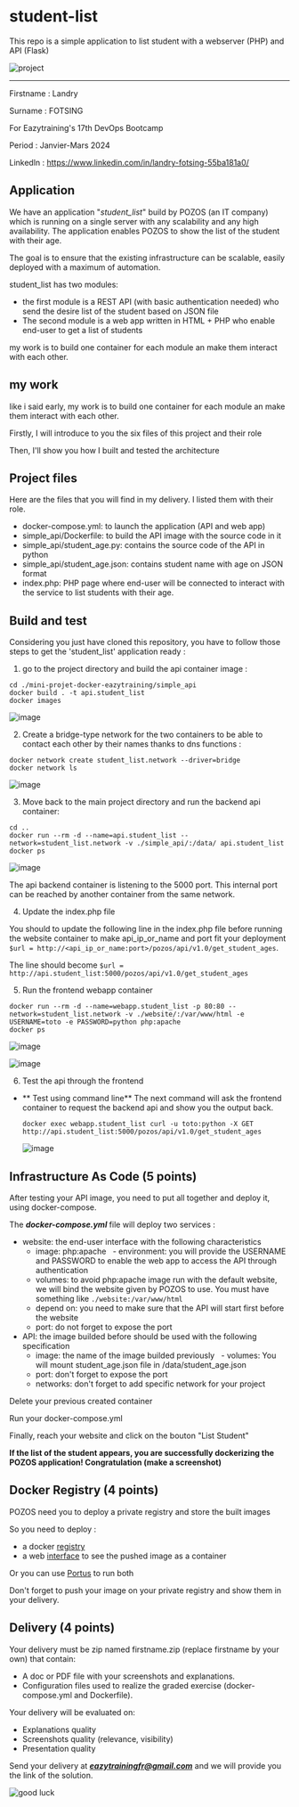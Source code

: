 # student-list 
This repo is a simple application to list student with a webserver (PHP) and API (Flask)

![project](https://user-images.githubusercontent.com/18481009/84582395-ba230b00-adeb-11ea-9453-22ed1be7e268.jpg)


------------


Firstname : Landry

Surname : FOTSING

For Eazytraining's 17th DevOps Bootcamp

Period : Janvier-Mars 2024

Linkedln : https://www.linkedin.com/in/landry-fotsing-55ba181a0/
 

## Application


We have an application "*student_list*" build by POZOS (an IT company) which is running on a single server with any scalability and any high availability. The application  enables POZOS to show the list of the student with their age.

The goal is to ensure that the existing infrastructure can be scalable, easily deployed with a maximum of automation.

student_list has two modules:

- the first module is a REST API (with basic authentication needed) who send the desire list of the student based on JSON file
- The second module is a web app written in HTML + PHP who enable end-user to get a list of students

my work is to build one container for each module an make them interact with each other.


## my work

like i said early, my work is to build one container for each module an make them interact with each other.

Firstly, I will introduce to you the six files of this project and their role

Then, I'll show you how I built and tested the architecture

## Project files

Here are the files that you will find in my delivery. I listed them with their role.

- docker-compose.yml: to launch the application (API and web app)
- simple_api/Dockerfile: to build the API image with the source code in it
- simple_api/student_age.py: contains the source code of the API in python
- simple_api/student_age.json: contains student name with age on JSON format
- index.php: PHP  page where end-user will be connected to interact with the service to list students with their age.

## Build and test

Considering you just have cloned this repository, you have to follow those steps to get the 'student_list' application ready :
1. go to the project directory and build the api container image :

```
cd ./mini-projet-docker-eazytraining/simple_api
docker build . -t api.student_list
docker images
 ```
![image](https://github.com/llfotsing/mini-projet-docker-eazytraining/assets/98328155/8dfaa05d-e454-4502-b8c2-4d9f90cc4027)


2. Create a bridge-type network for the two containers to be able to contact each other by their names thanks to dns functions :

```
docker network create student_list.network --driver=bridge
docker network ls
```
![image](https://github.com/llfotsing/mini-projet-docker-eazytraining/assets/98328155/d74c54e3-1f8d-4a4d-9956-6f831640f089)

3. Move back to the main project directory and run the backend api container:

```
cd ..
docker run --rm -d --name=api.student_list --network=student_list.network -v ./simple_api/:/data/ api.student_list
docker ps
```
![image](https://github.com/llfotsing/mini-projet-docker-eazytraining/assets/98328155/54eed2e5-53f4-4e15-9586-f6e546759cb1)


The api backend container is listening to the 5000 port. This internal port can be reached by another container from the same network.

4. Update the index.php file

You should to update the following line in the index.php file before running the website container to make api_ip_or_name and port fit your deployment ``$url = http://<api_ip_or_name:port>/pozos/api/v1.0/get_student_ages``.

The line should become ``$url = http://api.student_list:5000/pozos/api/v1.0/get_student_ages``

5. Run the frontend webapp container

```
docker run --rm -d --name=webapp.student_list -p 80:80 --network=student_list.network -v ./website/:/var/www/html -e USERNAME=toto -e PASSWORD=python php:apache
docker ps
```
![image](https://github.com/llfotsing/mini-projet-docker-eazytraining/assets/98328155/105c8040-fbc3-42ec-b042-dcf434d9c5a7)

![image](https://github.com/llfotsing/mini-projet-docker-eazytraining/assets/98328155/644655e9-a6d1-4ec0-a9f9-de4045ea23cc)

6. Test the api through the frontend

- ** Test using command line**
  The next command will ask the frontend container to request the backend api and show you the output back.
  ```
  docker exec webapp.student_list curl -u toto:python -X GET http://api.student_list:5000/pozos/api/v1.0/get_student_ages
  ```

  ![image](https://github.com/llfotsing/mini-projet-docker-eazytraining/assets/98328155/3f244545-eab5-4e5b-b201-ac36fe46b5e4)


## Infrastructure As Code (5 points)

After testing your API image, you need to put all together and deploy it, using docker-compose.

The ***docker-compose.yml*** file will deploy two services :

- website: the end-user interface with the following characteristics
   - image: php:apache
   - environment: you will provide the USERNAME and PASSWORD to enable the web app to access the API through authentication
   - volumes: to avoid php:apache image run with the default website, we will bind the website given by POZOS to use. You must have something like
`./website:/var/www/html`
   - depend on: you need to make sure that the API will start first before the website
   - port: do not forget to expose the port
- API: the image builded before should be used with the following specification
   - image: the name of the image builded previously
   - volumes: You will mount student_age.json file in /data/student_age.json
   - port: don't forget to expose the port
   - networks: don't forget to add specific network for your project

Delete your previous created container

Run your docker-compose.yml

Finally, reach your website and click on the bouton "List Student"

**If the list of the student appears, you are successfully dockerizing the POZOS application! Congratulation (make a screenshot)**

## Docker Registry (4 points)

POZOS need you to deploy a private registry and store the built images

So you need to deploy :

- a docker [registry](https://docs.docker.com/registry/ "registry")
- a web [interface](https://hub.docker.com/r/joxit/docker-registry-ui/ "interface") to see the pushed image as a container

Or you can use [Portus](http://port.us.org/ "Portus") to run both

Don't forget to push your image on your private registry and show them in your delivery.

## Delivery (4 points)

Your delivery must be zip named firstname.zip (replace firstname by your own) that contain:

- A doc or PDF file with your screenshots and explanations.
- Configuration files used to realize the graded exercise (docker-compose.yml and Dockerfile).

Your delivery will be evaluated on:

- Explanations quality
- Screenshots quality (relevance, visibility)
- Presentation quality

Send your delivery at ***eazytrainingfr@gmail.com*** and we will provide you the link of the solution.

![good luck](https://user-images.githubusercontent.com/18481009/84582398-cad38100-adeb-11ea-95e3-2a9d4c0d5437.gif)
